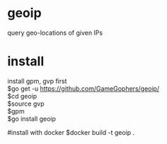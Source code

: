 # geoip
query geo-locations of given IPs

# install
install gpm, gvp first        
$go get -u https://github.com/GameGophers/geoip/        
$cd geoip     
$source gvp        
$gpm       
$go install geoip         

#install with docker
$docker build -t geoip .   
